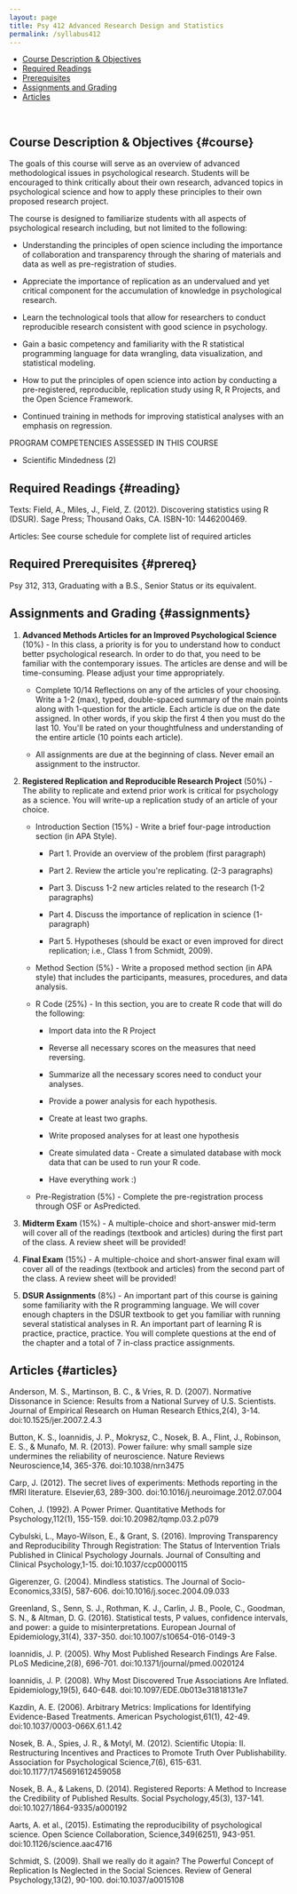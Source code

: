 ```yaml
---
layout: page
title: Psy 412 Advanced Research Design and Statistics
permalink: /syllabus412
---
```



* [Course Description & Objectives](#course)
* [Required Readings](#reading)
* [Prerequisites](#prereq)
* [Assignments and Grading](#assignments)
* [Articles](#articles)

<br>

## Course Description & Objectives {#course}

The goals of this course will serve as an overview of advanced methodological issues in psychological research. Students will be encouraged to think critically about their own research, advanced topics in psychological science and how to apply these principles to their own proposed research project.  

The course is designed to familiarize students with all aspects of psychological research including, but not limited to the following:

  *	Understanding the principles of open science including the importance of collaboration and transparency through the sharing of materials and data as well as pre-registration of studies. 
  
  *	Appreciate the importance of replication as an undervalued and yet critical component for the accumulation of knowledge in psychological research.  

  *	Learn the technological tools that allow for researchers to conduct reproducible research consistent with good science in psychology.   

  *	Gain a basic competency and familiarity with the R statistical programming language for data wrangling, data visualization, and statistical modeling.

  *	How to put the principles of open science into action by conducting a pre-registered, reproducible, replication study using R, R Projects, and the Open Science Framework.

  * Continued training in methods for improving statistical analyses with an emphasis on regression.  

PROGRAM COMPETENCIES ASSESSED IN THIS COURSE
  *	Scientific Mindedness (2)

## Required Readings {#reading}
Texts:
Field, A., Miles, J., Field, Z. (2012). Discovering statistics using R (DSUR). Sage Press; Thousand Oaks, CA. ISBN-10: 1446200469. 

Articles:
See course schedule for complete list of required articles
												
## Required Prerequisites {#prereq}
Psy 312, 313, Graduating with a B.S., Senior Status or its equivalent.

									
## Assignments and Grading {#assignments}

1.	**Advanced Methods Articles for an Improved Psychological Science** (10%) - In this class, a priority is for you to understand how to conduct better psychological research.  In order to do that, you need to be familiar with the contemporary issues. The articles are dense and will be time-consuming.  Please adjust your time appropriately. 

    * Complete 10/14 Reflections on any of the articles of your choosing.  Write a 1-2 (max), typed, double-spaced summary of the main points along with 1-question for the article. Each article is due on the date assigned.  In other words, if you skip the first 4 then you must do the last 10.  You'll be rated on your thoughtfulness and understanding of the entire article (10 points each article).

    * All assignments are due at the beginning of class.  Never email an assignment to the instructor.  

2.	**Registered Replication and Reproducible Research Project** (50%) - The ability to replicate and extend prior work is critical for psychology as a science.  You will write-up a replication study of an article of your choice.  
  
    * Introduction Section (15%) - Write a brief four-page introduction section (in APA Style).  
  
        * Part 1. Provide an overview of the problem (first paragraph)
  
        * Part 2. Review the article you're replicating. (2-3 paragraphs)
  
        * Part 3. Discuss 1-2 new articles related to the research (1-2 paragraphs)
  
        * Part 4. Discuss the importance of replication in science (1-paragraph)
  
        * Part 5. Hypotheses (should be exact or even improved for direct replication; i.e., Class 1 from Schmidt, 2009).

    * Method Section (5%) - Write a proposed method section (in APA style) that includes the participants, measures, procedures, and data analysis.

    * R Code (25%) - In this section, you are to create R code that will do the following:
    
      * Import data into the R Project
    
      * Reverse all necessary scores on the measures that need reversing.
     
      * Summarize all the necessary scores need to conduct your analyses.
    
      * Provide a power analysis for each hypothesis.
    
      * Create at least two graphs.
    
      * Write proposed analyses for at least one hypothesis
    
      * Create simulated data - Create a simulated database with mock data that can be used to run your R code. 
    
      * Have everything work :)
    
    * Pre-Registration (5%) - Complete the pre-registration process through OSF or AsPredicted.


3. **Midterm Exam** (15%) - A multiple-choice and short-answer mid-term will cover all of the readings (textbook and articles) during the first part of the class. A review sheet will be provided!

4. **Final Exam** (15%) - A multiple-choice and short-answer final exam will cover all of the readings (textbook and articles) from the second part of the class. A review sheet will be provided!

5. **DSUR Assignments** (8%) - An important part of this course is gaining some familiarity with the R programming language.  We will cover enough chapters in the DSUR textbook to get you familiar with running several statistical analyses in R.  An important part of learning R is practice, practice, practice.  You will complete questions at the end of the chapter and a total of 7 in-class practice assignments. 

## Articles {#articles}

Anderson, M. S., Martinson, B. C., & Vries, R. D. (2007). Normative Dissonance in Science: Results from a National Survey of U.S. Scientists. Journal of Empirical Research on Human Research Ethics,2(4), 3-14. doi:10.1525/jer.2007.2.4.3

Button, K. S., Ioannidis, J. P., Mokrysz, C., Nosek, B. A., Flint, J., Robinson, E. S., & Munafo, M. R. (2013). Power failure: why small sample size undermines the reliability of neuroscience. Nature Reviews Neuroscience,14, 365-376. doi:10.1038/nrn3475

Carp, J. (2012). The secret lives of experiments: Methods reporting in the fMRI literature. Elsevier,63, 289-300. doi:10.1016/j.neuroimage.2012.07.004

Cohen, J. (1992). A Power Primer. Quantitative Methods for Psychology,112(1), 155-159. doi:10.20982/tqmp.03.2.p079

Cybulski, L., Mayo-Wilson, E., & Grant, S. (2016). Improving Transparency and Reproducibility Through Registration: The Status of Intervention Trials Published in Clinical Psychology Journals. Journal of Consulting and Clinical Psychology,1-15. doi:10.1037/ccp0000115

Gigerenzer, G. (2004). Mindless statistics. The Journal of Socio-Economics,33(5), 587-606. doi:10.1016/j.socec.2004.09.033

Greenland, S., Senn, S. J., Rothman, K. J., Carlin, J. B., Poole, C., Goodman, S. N., & Altman, D. G. (2016). Statistical tests, P values, confidence intervals, and power: a guide to misinterpretations. European Journal of Epidemiology,31(4), 337-350. doi:10.1007/s10654-016-0149-3

Ioannidis, J. P. (2005). Why Most Published Research Findings Are False. PLoS Medicine,2(8), 696-701. doi:10.1371/journal/pmed.0020124

Ioannidis, J. P. (2008). Why Most Discovered True Associations Are Inflated. Epidemiology,19(5), 640-648. doi:10.1097/EDE.0b013e31818131e7

Kazdin, A. E. (2006). Arbitrary Metrics: Implications for Identifying Evidence-Based Treatments. American Psychologist,61(1), 42-49. doi:10.1037/0003-066X.61.1.42

Nosek, B. A., Spies, J. R., & Motyl, M. (2012). Scientific Utopia: II. Restructuring Incentives and Practices to Promote Truth Over Publishability. Association for Psychological Science,7(6), 615-631. doi:10.1177/1745691612459058

Nosek, B. A., & Lakens, D. (2014). Registered Reports: A Method to Increase the Credibility of Published Results. Social Psychology,45(3), 137-141. doi:10.1027/1864-9335/a000192

Aarts, A. et al., (2015). Estimating the reproducibility of psychological science. Open Science Collaboration, Science,349(6251), 943-951. doi:10.1126/science.aac4716

Schmidt, S. (2009). Shall we really do it again? The Powerful Concept of Replication Is Neglected in the Social Sciences. Review of General Psychology,13(2), 90-100. doi:10.1037/a0015108
